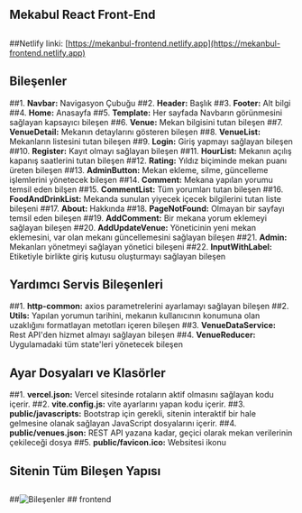 ## Mekabul React Front-End
##
##Netlify linki: [https://mekanbul-frontend.netlify.app](https://mekanbul-frontend.netlify.app)
##
## Bileşenler
##1. **Navbar:** Navigasyon Çubuğu
##2. **Header:** Başlık
##3. **Footer:** Alt bilgi
##4. **Home:** Anasayfa
##5. **Template:** Her sayfada Navbarın görünmesini sağlayan kapsayıcı bileşen
##6. **Venue:** Mekan bilgisini tutan bileşen
##7. **VenueDetail:** Mekanın detaylarını gösteren bileşen
##8. **VenueList:** Mekanların listesini tutan bileşen
##9. **Login:** Giriş yapmayı sağlayan bileşen
##10. **Register:** Kayıt olmayı sağlayan bileşen
##11. **HourList:** Mekanın açılış kapanış saatlerini tutan bileşen
##12. **Rating:** Yıldız biçiminde mekan puanı üreten bileşen
##13. **AdminButton:** Mekan ekleme, silme, güncelleme işlemlerini yönetecek bileşen
##14. **Comment:** Mekana yapılan yorumu temsil eden bilşen
##15. **CommentList:** Tüm yorumları tutan bileşen
##16. **FoodAndDrinkList:** Mekanda sunulan yiyecek içecek bilgilerini tutan liste bileşeni
##17. **About:** Hakkında
##18. **PageNotFound:** Olmayan bir sayfayı temsil eden bileşen
##19. **AddComment:** Bir mekana yorum eklemeyi sağlayan bileşen
##20. **AddUpdateVenue:** Yöneticinin yeni mekan eklemesini, var olan mekanı güncellemesini sağlayan bileşen
##21. **Admin:** Mekanları yönetmeyi sağlayan yönetici bileşeni
##22. **InputWithLabel:** Etiketiyle birlikte giriş kutusu oluşturmayı sağlayan bileşen
## Yardımcı Servis Bileşenleri
##1. **http-common:** axios parametrelerini ayarlamayı sağlayan bileşen
##2. **Utils:** Yapılan yorumun tarihini, mekanın kullanıcının konumuna olan uzaklığını formatlayan metotları içeren bileşen
##3. **VenueDataService:** Rest API'den hizmet almayı sağlayan bileşen
##4. **VenueReducer:** Uygulamadaki tüm state'leri yönetecek bileşen
##
## Ayar Dosyaları ve Klasörler
##1. **vercel.json:** Vercel sitesinde rotaların aktif olmasını sağlayan kodu içerir.
##2. **vite.config.js:** vite ayarlarını yapan kodu içerir.
##3. **public/javascripts:** Bootstrap için gerekli, sitenin interaktif bir hale gelmesine olanak sağlayan JavaScript dosyalarını içerir.
##4. **public/venues.json:** REST API yazana kadar, geçici olarak mekan verilerinin çekileceği dosya
##5. **public/favicon.ico:** Websitesi ikonu
##
## Sitenin Tüm Bileşen Yapısı
##
##![Bileşenler](<Frontend Tasarım.png>)
##   f r o n t e n d 
 
 
